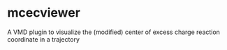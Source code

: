 # mcecviewer
A VMD plugin to visualize the (modified) center of excess charge reaction coordinate in a trajectory
